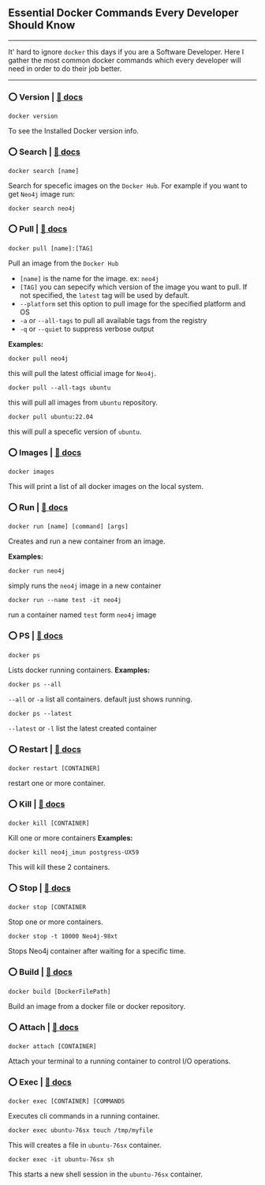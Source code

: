 ## Essential Docker Commands Every Developer Should Know
---
It' hard to ignore `docker` this days if you are a Software Developer.
Here I gather the most common docker commands which every developer 
will need in order to do their job better.

---

### ⭕️ Version | [📖 docs](https://docs.docker.com/engine/reference/commandline/version/)
```
docker version
```
To see the Installed Docker version info.

### ⭕️ Search | [📖 docs](https://docs.docker.com/engine/reference/commandline/search/)
```
docker search [name]
```
Search for specefic images on the `Docker Hub`.
For example if you want to get `Neo4j` image run:
```
docker search neo4j
```
### ⭕️ Pull | [📖 docs](https://docs.docker.com/engine/reference/commandline/pull/)
```
docker pull [name]:[TAG]
```
Pull an image from the `Docker Hub`
- `[name]` is the name for the image. ex: `neo4j`
- `[TAG]` you can sepecify which version of the image you want to pull. If not specified, the `latest` tag will be used by default.
- `--platform` set this option to pull image for the specified platform and OS
- `-a` or `--all-tags` to pull all available tags from the registry
- `-q` or `--quiet` to suppress verbose output
  
**Examples:**
```
docker pull neo4j
```
this will pull the latest official image for `Neo4j`.
```
docker pull --all-tags ubuntu
```
this will pull all images from `ubuntu` repository.
```
docker pull ubuntu:22.04
```
this will pull a specefic version of `ubuntu`.

### ⭕️ Images | [📖 docs](https://docs.docker.com/engine/reference/commandline/images/)
```
docker images
```
This will print a list of all docker images on the local system.


### ⭕️ Run | [📖 docs](https://docs.docker.com/engine/reference/commandline/run/)
```
docker run [name] [command] [args]
```
Creates and run a new container from an image.

**Examples:**
```
docker run neo4j
```
simply runs the `neo4j` image in a new container
```
docker run --name test -it neo4j
```
run a container named `test` form `neo4j` image

### ⭕️ PS | [📖 docs](https://docs.docker.com/engine/reference/commandline/ps/)
```
docker ps 
```
Lists docker running containers.
**Examples:**
```
docker ps --all
```
`--all` or `-a` list all containers. default just shows running.
```
docker ps --latest
```
`--latest` or `-l` list the latest created container

### ⭕️ Restart | [📖 docs](https://docs.docker.com/engine/reference/commandline/restart/)
```
docker restart [CONTAINER]
```
restart one or more container.

### ⭕️ Kill | [📖 docs](https://docs.docker.com/engine/reference/commandline/kill/)
```
docker kill [CONTAINER]
```
Kill one or more containers
**Examples:**
```
docker kill neo4j_imun postgress-UX59
```
This will kill these 2 containers.


### ⭕️ Stop | [📖 docs](https://docs.docker.com/engine/reference/commandline/stop/)
```
docker stop [CONTAINER
```
Stop one or more containers.
```
docker stop -t 10000 Neo4j-98xt
```
Stops Neo4j container after waiting for a specific time.

### ⭕️ Build | [📖 docs](https://docs.docker.com/engine/reference/commandline/build/)
```
docker build [DockerFilePath]
```
Build an image from a docker file or docker repository.

### ⭕️ Attach | [📖 docs](https://docs.docker.com/engine/reference/commandline/attach/)
```
docker attach [CONTAINER]
```
Attach your terminal to a running container to control I/O operations.

### ⭕️ Exec | [📖 docs](https://docs.docker.com/engine/reference/commandline/exec/)
```
docker exec [CONTAINER] [COMMANDS
```
Executes cli commands in a running container.
```
docker exec ubuntu-76sx touch /tmp/myfile
```
This will creates a file in `ubuntu-76sx` container.
```
docker exec -it ubuntu-76sx sh
```
This starts a new shell session in the `ubuntu-76sx` container.

